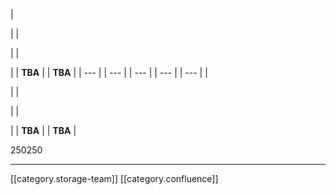 





|  

 | 
|  

 | 
| 

 | 
|  **TBA**  | 
|  **TBA**  | 
|  --- | 
|  --- | 
|  --- | 
|  --- | 
|  --- | 
|  

 | 
|  

 | 
| 

 | 
|  **TBA**  | 
|  **TBA**  | 



250250



*****

[[category.storage-team]] 
[[category.confluence]] 
